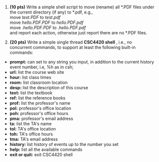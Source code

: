 1. **(10 pts)** Write a simple shell script to move (rename) all \*.PDF
   files under the current directory (if any) to \*.pdf, e.g.,\
   move _test.PDF_ to _test.pdf_\
   move _hello.PDF.PDF_ to _hello.PDF.pdf_\
   move ._hello.PDF.PDF_ to _.hello.PDF.pdf_\
   and report each action, otherwise just report there are no \*.PDF
   files.

2. **(20 pts)** Write a simple single thread **CSC4420 shell** , i.e.,
   no concurrent commands, to support at least the following built-in
   commands:

* **prompt:** can set to any string you input, in addition to the
  current history event number, i.e, %h as in csh;
* **url:** list the course web site
* **hour:** list class times
* **room:** list classroom location
* **desp:** list the description of this course
* **text:** list the textbook
* **ref:** list the reference books
* **prof:** list the professor\'s name
* **pol:** professor's office location
* **poh:** professor's office hours
* **pma:** professor's email address
* **ta:** list the TA's name
* **tol:** TA's office location
* **toh:** TA's office hours
* **tma:** TA's email address
* **history:** list history of events up to the number you set
* **help:** list all the available commands
* **exit or quit:** exit CSC4420 shell

